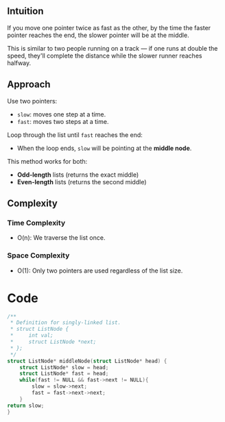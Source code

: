 ## Intuition
If you move one pointer twice as fast as the other, by the time the faster pointer reaches the end, the slower pointer will be at the middle.

This is similar to two people running on a track — if one runs at double the speed, they'll complete the distance while the slower runner reaches halfway.

## Approach
Use two pointers:
- `slow`: moves one step at a time.
- `fast`: moves two steps at a time.

Loop through the list until `fast` reaches the end:
- When the loop ends, `slow` will be pointing at the **middle node**.

This method works for both:
- **Odd-length** lists (returns the exact middle)
- **Even-length** lists (returns the second middle)
  
## Complexity
### Time Complexity
- O(n): We traverse the list once.

### Space Complexity
- O(1): Only two pointers are used regardless of the list size.

# Code
```c []
/**
 * Definition for singly-linked list.
 * struct ListNode {
 *     int val;
 *     struct ListNode *next;
 * };
 */
struct ListNode* middleNode(struct ListNode* head) {
    struct ListNode* slow = head;
    struct ListNode* fast = head;
    while(fast != NULL && fast->next != NULL){
        slow = slow->next;
        fast = fast->next->next;
    }
return slow;
}
```
